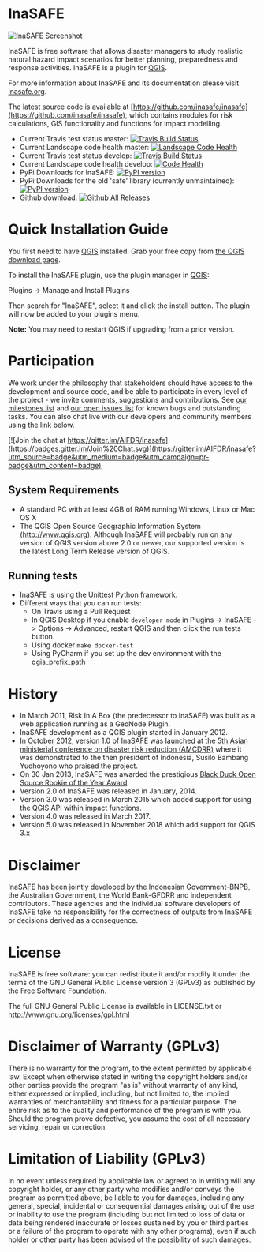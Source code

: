 InaSAFE
=======

[![InaSAFE Screenshot](http://inasafe.org/wp-content/uploads/2017/06/InaSAFE-screenshot-lores-1.jpg)](http://www.inasafe.org)

InaSAFE is free software that allows disaster managers to study realistic
natural hazard impact scenarios for better planning, preparedness and
response activities. InaSAFE is a plugin for [QGIS](http://qgis.org).

For more information about InaSAFE and its documentation please visit [inasafe.org](http://www.inasafe.org).

The latest source code is available at
[https://github.com/inasafe/inasafe](https://github.com/inasafe/inasafe),
which contains modules for risk calculations, GIS functionality and
functions for impact modelling.


* Current Travis test status master: [![Travis Build Status](https://travis-ci.org/inasafe/inasafe.svg?branch=master)](https://travis-ci.org/inasafe/inasafe)
* Current Landscape code health master: [![Landscape Code Health](https://landscape.io/github/inasafe/inasafe/master/landscape.svg?style=flat)](https://landscape.io/github/inasafe/inasafe/master)
* Current Travis test status develop: [![Travis Build Status](https://travis-ci.org/inasafe/inasafe.svg?branch=develop)](https://travis-ci.org/inasafe/inasafe)
* Current Landscape code health develop: [![Code Health](https://landscape.io/github/inasafe/inasafe/develop/landscape.svg?style=flat)](https://landscape.io/github/inasafe/inasafe/develop)
* PyPi Downloads for InaSAFE: [![PyPI version](https://badge.fury.io/py/inasafe-core.svg)](https://badge.fury.io/py/inasafe-core)
* PyPi Downloads for the old 'safe' library (currently unmaintained): [![PyPI version](https://badge.fury.io/py/python-safe.svg)](https://badge.fury.io/py/python-safe)
* Github download: [![Github All Releases](https://img.shields.io/github/downloads/inasafe/inasafe/total.svg)]()

Quick Installation Guide
========================

You first need to have [QGIS](http://qgis.org/) installed. Grab your free copy from [the QGIS download page](http://download.qgis.org).

To install the InaSAFE plugin, use the plugin manager in [QGIS](http://qgis.org):

  Plugins → Manage and Install Plugins

Then search for "InaSAFE", select it and click the install button.
The plugin will now be added to your plugins menu.

**Note:** You may need to restart QGIS if upgrading from a prior version.

Participation
=============

We work under the philosophy that stakeholders should have access to the
development and source code, and be able to participate in every level of the 
project - we invite comments, suggestions and contributions.  See
[our milestones list](https://github.com/AIFDR/inasafe/issues/milestones) and
[our open issues list](https://github.com/inasafe/inasafe/issues?q=is%3Aopen+is%3Aissue+no%3Amilestone)
for known bugs and outstanding tasks. You can also chat live with our developers
and community members using the link below.

[![Join the chat at https://gitter.im/AIFDR/inasafe](https://badges.gitter.im/Join%20Chat.svg)](https://gitter.im/AIFDR/inasafe?utm_source=badge&utm_medium=badge&utm_campaign=pr-badge&utm_content=badge)


System Requirements
-------------------

 - A standard PC with at least 4GB of RAM running Windows, Linux or Mac OS X
 - The QGIS Open Source Geographic Information System (http://www.qgis.org).
   Although InaSAFE will probably run on any version of QGIS version above 2.0
   or newer, our supported version is the latest Long Term Release version
   of QGIS.

Running tests
-------------------

 - InaSAFE is using the Unittest Python framework.
 - Different ways that you can run tests:
   - On Travis using a Pull Request
   - In QGIS Desktop if you enable `developer mode` in Plugins -> InaSAFE -> Options -> Advanced, restart QGIS and then click the run tests button.
   - Using docker `make docker-test`
   - Using PyCharm if you set up the dev environment with the qgis_prefix_path

History
=======

* In March 2011, Risk In A Box (the predecessor to InaSAFE) was built as a web 
  application running as a GeoNode Plugin.
* InaSAFE development as a QGIS plugin started in January 2012.
* In October 2012, version 1.0 of InaSAFE was launched at the [5th Asian ministerial conference on disaster risk reduction (AMCDRR)](http://www.unisdr.org/we/inform/events/23540) where it was demonstrated to 
  the then president of Indonesia, Susilo Bambang Yudhoyono who praised the project.
* On 30 Jan 2013, InaSAFE was awarded the prestigious [Black Duck Open Source Rookie of the Year Award](https://www.blackducksoftware.com/open-source-rookies).
* Version 2.0 of InaSAFE was released in January, 2014.
* Version 3.0 was released in March 2015 which added support
  for using the QGIS API within impact functions.
* Version 4.0 was released in March 2017.
* Version 5.0 was released in November 2018 which add support for QGIS 3.x

Disclaimer
==========

InaSAFE has been jointly developed by the Indonesian Government-BNPB, the
Australian Government, the World Bank-GFDRR and independent contributors.
These agencies and the individual software developers of InaSAFE take no
responsibility for the correctness of outputs from InaSAFE or decisions 
derived as a consequence.


License
=======

InaSAFE is free software: you can redistribute it and/or modify it
under the terms of the GNU General Public License version 3 (GPLv3) as
published by the Free Software Foundation.

The full GNU General Public License is available in LICENSE.txt or
http://www.gnu.org/licenses/gpl.html


Disclaimer of Warranty (GPLv3)
==============================

There is no warranty for the program, to the extent permitted by
applicable law. Except when otherwise stated in writing the copyright
holders and/or other parties provide the program "as is" without warranty
of any kind, either expressed or implied, including, but not limited to,
the implied warranties of merchantability and fitness for a particular
purpose. The entire risk as to the quality and performance of the program
is with you. Should the program prove defective, you assume the cost of
all necessary servicing, repair or correction.


Limitation of Liability (GPLv3)
===============================

In no event unless required by applicable law or agreed to in writing
will any copyright holder, or any other party who modifies and/or conveys
the program as permitted above, be liable to you for damages, including any
general, special, incidental or consequential damages arising out of the
use or inability to use the program (including but not limited to loss of
data or data being rendered inaccurate or losses sustained by you or third
parties or a failure of the program to operate with any other programs),
even if such holder or other party has been advised of the possibility of
such damages.

